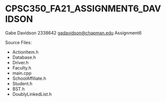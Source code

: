 # CPSC350_FA21_ASSIGNMENT6_DAVIDSON
Gabe Davidson
2338642
gadavidson@chapman.edu
Assignment6

Source Files:
- ActionItem.h
- Database.h
- Driver.h
- Faculty.h
- main.cpp
- SchoolAffiliate.h
- Student.h
- BST.h
- DoublyLinkedList.h

